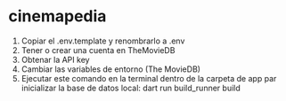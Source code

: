 # cinemapedia

1. Copiar el .env.template y renombrarlo a .env
2. Tener o crear una cuenta en TheMovieDB
3. Obtenar la API key
4. Cambiar las variables de entorno (The MovieDB)
5. Ejecutar este comando en la terminal dentro de la carpeta de app par inicializar la base de datos local:
    dart run build_runner build